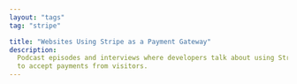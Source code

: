 ```yaml
---
layout: "tags"
tag: "stripe"

title: "Websites Using Stripe as a Payment Gateway"
description:
  Podcast episodes and interviews where developers talk about using Stripe
  to accept payments from visitors.
---
```

